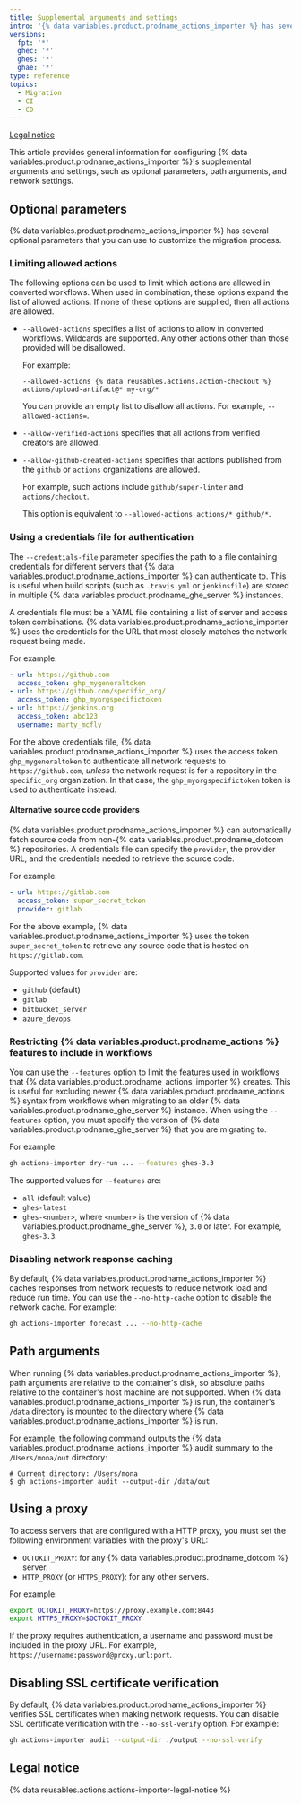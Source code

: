 ```yaml
---
title: Supplemental arguments and settings
intro: '{% data variables.product.prodname_actions_importer %} has several supplemental arguments and settings to tailor the migration process to your needs.'
versions:
  fpt: '*'
  ghec: '*'
  ghes: '*'
  ghae: '*'
type: reference
topics:
  - Migration
  - CI
  - CD
---
```


[Legal notice](#legal-notice)

This article provides general information for configuring {% data variables.product.prodname_actions_importer %}'s supplemental arguments and settings, such as optional parameters, path arguments, and network settings.

## Optional parameters

{% data variables.product.prodname_actions_importer %} has several optional parameters that you can use to customize the migration process.

### Limiting allowed actions

The following options can be used to limit which actions are allowed in converted workflows. When used in combination, these options expand the list of allowed actions. If none of these options are supplied, then all actions are allowed.

- `--allowed-actions` specifies a list of actions to allow in converted workflows. Wildcards are supported. Any other actions other than those provided will be disallowed.

  For example:

  ```shell
  --allowed-actions {% data reusables.actions.action-checkout %} actions/upload-artifact@* my-org/*
  ```

  You can provide an empty list to disallow all actions. For example, `--allowed-actions=`.

- `--allow-verified-actions` specifies that all actions from verified creators are allowed.

- `--allow-github-created-actions` specifies that actions published from the `github` or `actions` organizations are allowed.

  For example, such actions include `github/super-linter` and `actions/checkout`.
  
  This option is equivalent to `--allowed-actions actions/* github/*`.

### Using a credentials file for authentication

The `--credentials-file` parameter specifies the path to a file containing credentials for different servers that {% data variables.product.prodname_actions_importer %} can authenticate to. This is useful when build scripts (such as `.travis.yml` or `jenkinsfile`) are stored in multiple {% data variables.product.prodname_ghe_server %} instances.

A credentials file must be a YAML file containing a list of server and access token combinations. {% data variables.product.prodname_actions_importer %} uses the credentials for the URL that most closely matches the network request being made.

For example:

```yml
- url: https://github.com
  access_token: ghp_mygeneraltoken
- url: https://github.com/specific_org/
  access_token: ghp_myorgspecifictoken
- url: https://jenkins.org
  access_token: abc123
  username: marty_mcfly
```

For the above credentials file, {% data variables.product.prodname_actions_importer %} uses the access token `ghp_mygeneraltoken` to authenticate all network requests to `https://github.com`, _unless_ the network request is for a repository in the `specific_org` organization. In that case, the `ghp_myorgspecifictoken` token is used to authenticate instead.

#### Alternative source code providers

{% data variables.product.prodname_actions_importer %} can automatically fetch source code from non-{% data variables.product.prodname_dotcom %} repositories. A credentials file can specify the `provider`, the provider URL, and the credentials needed to retrieve the source code.

For example:

```yml
- url: https://gitlab.com
  access_token: super_secret_token
  provider: gitlab
```

For the above example, {% data variables.product.prodname_actions_importer %} uses the token `super_secret_token` to retrieve any source code that is hosted on `https://gitlab.com`.

Supported values for `provider` are:

- `github` (default)
- `gitlab`
- `bitbucket_server`
- `azure_devops`

### Restricting {% data variables.product.prodname_actions %} features to include in workflows

You can use the `--features` option to limit the features used in workflows that {% data variables.product.prodname_actions_importer %} creates. This is useful for excluding newer {% data variables.product.prodname_actions %} syntax from workflows when migrating to an older {% data variables.product.prodname_ghe_server %} instance. When using the `--features` option, you must specify the version of {% data variables.product.prodname_ghe_server %} that you are migrating to.

For example:

```bash
gh actions-importer dry-run ... --features ghes-3.3
```

The supported values for `--features` are:

- `all` (default value)
- `ghes-latest`
- `ghes-<number>`, where `<number>` is the version of {% data variables.product.prodname_ghe_server %}, `3.0` or later. For example, `ghes-3.3`.

### Disabling network response caching

By default, {% data variables.product.prodname_actions_importer %} caches responses from network requests to reduce network load and reduce run time. You can use the `--no-http-cache` option to disable the network cache. For example:

```bash
gh actions-importer forecast ... --no-http-cache
```

## Path arguments

When running {% data variables.product.prodname_actions_importer %}, path arguments are relative to the container's disk, so absolute paths relative to the container's host machine are not supported. When {% data variables.product.prodname_actions_importer %} is run, the container's `/data` directory is mounted to the directory where {% data variables.product.prodname_actions_importer %} is run.

For example, the following command outputs the {% data variables.product.prodname_actions_importer %} audit summary to the `/Users/mona/out` directory:

```console
# Current directory: /Users/mona
$ gh actions-importer audit --output-dir /data/out
```

## Using a proxy

To access servers that are configured with a HTTP proxy, you must set the following environment variables with the proxy's URL:

- `OCTOKIT_PROXY`: for any {% data variables.product.prodname_dotcom %} server.
- `HTTP_PROXY` (or `HTTPS_PROXY`): for any other servers.

For example:

```sh
export OCTOKIT_PROXY=https://proxy.example.com:8443
export HTTPS_PROXY=$OCTOKIT_PROXY
```

If the proxy requires authentication, a username and password must be included in the proxy URL. For example, `https://username:password@proxy.url:port`.

## Disabling SSL certificate verification

By default, {% data variables.product.prodname_actions_importer %} verifies SSL certificates when making network requests. You can disable SSL certificate verification with the `--no-ssl-verify` option. For example:

```bash
gh actions-importer audit --output-dir ./output --no-ssl-verify
```

## Legal notice

{% data reusables.actions.actions-importer-legal-notice %}
